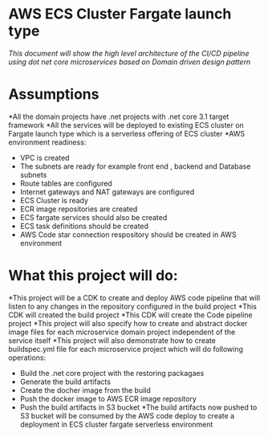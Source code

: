 # AWS ECS Cluster Fargate launch type
*This document will show the high level architecture of the CI/CD pipeline using dot net core microservices based on Domain driven design pattern*

# Assumptions
*All the domain projects have .net projects with .net core 3.1 target framework
*All the services will be deployed to existing ECS cluster on Fargate launch type which is a serverless offering of ECS cluster
*AWS environment readiness:
 * VPC is created
 * The subnets are ready for example front end , backend and Database subnets
 * Route tables are configured
 * Internet gateways and NAT gateways are configured
 * ECS Cluster is ready
 * ECR image repositories are created
 * ECS fargate services should also be created
 * ECS task definitions should be created
 * AWS Code star connection respository should be created in AWS environment

# What this project will do:
*This project will be a CDK to create and deploy AWS code pipeline that will listen to any changes in the repository configured in the build project
*This CDK will created the build project
*This CDK will create the Code pipeline project
*This project will also specify how to create and abstract docker image files for each microservice domain project independent of the service itself
*This project will also demonstrate how to create buildspec.yml file for each microservice project which will do following operations:
 * Build the .net core project with the restoring packagaes
 * Generate the build artifacts
 * Create the docher image from the build
 * Push the docker image to AWS ECR image repository
 * Push the build artifacts in S3 bucket
*The build artifacts now pushed to S3 bucket will be consumed by the AWS code deploy to create a deployment in ECS cluster fargate serverless environment
